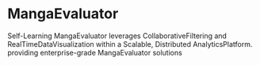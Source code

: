 # MangaEvaluator
Self-Learning MangaEvaluator leverages CollaborativeFiltering and RealTimeDataVisualization within a Scalable, Distributed AnalyticsPlatform. providing enterprise-grade MangaEvaluator solutions
